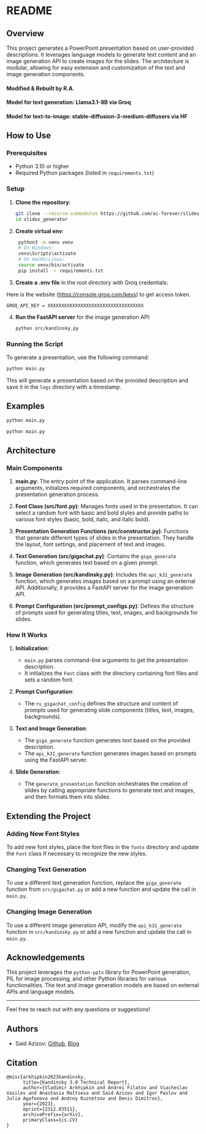
# README

## Overview

This project generates a PowerPoint presentation based on user-provided descriptions. It leverages language models to generate text content and an image generation API to create images for the slides. The architecture is modular, allowing for easy extension and customization of the text and image generation components.
#### Modified & Rebuilt by R.A.
#### Model for text generation: Llama3.1-8B via Groq
#### Model for text-to-image: stable-diffusion-3-medium-diffusers via HF

## How to Use

### Prerequisites

- Python 3.10 or higher
- Required Python packages (listed in `requirements.txt`)

### Setup

1. **Clone the repository**:

   ```bash
   git clone --recurse-submodules https://github.com/ai-forever/slides_generator.git
   cd slides_generator
   ```

2. **Create virtual env**:

   ```bash
    python3 -m venv venv
    # On Windows:
    venv\Scripts\activate
    # On macOS/Linux:
    source venv/bin/activate
    pip install -r requirements.txt
   ```

3. **Create a .env file** in the root directory with Groq credentials:

Here is the website (https://console.groq.com/keys) to get access token.

   ```plaintext
   GROQ_API_KEY = XXXXXXXXXXXXXXXXXXXXXXXXXXXXXXXXXXX
   ```


4. **Run the FastAPI server** for the image generation API:

   ```bash
   python src/kandinsky.py
   ```

### Running the Script

To generate a presentation, use the following command:

```bash
python main.py
```

This will generate a presentation based on the provided description and save it in the `logs` directory with a timestamp.

## Examples

```bash
python main.py 
```

```bash
python main.py 
```

## Architecture

### Main Components

1. **main.py**: The entry point of the application. It parses command-line arguments, initializes required components, and orchestrates the presentation generation process.

2. **Font Class (src/font.py)**: Manages fonts used in the presentation. It can select a random font with basic and bold styles and provide paths to various font styles (basic, bold, italic, and italic bold).

3. **Presentation Generation Functions (src/constructor.py)**: Functions that generate different types of slides in the presentation. They handle the layout, font settings, and placement of text and images.

4. **Text Generation (src/gigachat.py)**: Contains the `giga_generate` function, which generates text based on a given prompt.

5. **Image Generation (src/kandinsky.py)**: Includes the `api_k31_generate` function, which generates images based on a prompt using an external API. Additionally, it provides a FastAPI server for the image generation API.

6. **Prompt Configuration (src/prompt_configs.py)**: Defines the structure of prompts used for generating titles, text, images, and backgrounds for slides.

### How It Works

1. **Initialization**:
    - `main.py` parses command-line arguments to get the presentation description.
    - It initializes the `Font` class with the directory containing font files and sets a random font.

2. **Prompt Configuration**:
    - The `ru_gigachat_config` defines the structure and content of prompts used for generating slide components (titles, text, images, backgrounds).

3. **Text and Image Generation**:
    - The `giga_generate` function generates text based on the provided description.
    - The `api_k31_generate` function generates images based on prompts using the FastAPI server.

4. **Slide Generation**:
    - The `generate_presentation` function orchestrates the creation of slides by calling appropriate functions to generate text and images, and then formats them into slides.

## Extending the Project

### Adding New Font Styles

To add new font styles, place the font files in the `fonts` directory and update the `Font` class if necessary to recognize the new styles.

### Changing Text Generation

To use a different text generation function, replace the `giga_generate` function from `src/gigachat.py` or add a new function and update the call in `main.py`.

### Changing Image Generation

To use a different image generation API, modify the `api_k31_generate` function in `src/kandinsky.py` or add a new function and update the call in `main.py`.

## Acknowledgements

This project leverages the `python-pptx` library for PowerPoint generation, PIL for image processing, and other Python libraries for various functionalities. The text and image generation models are based on external APIs and language models.

---

Feel free to reach out with any questions or suggestions!

## Authors

+ Said Azizov: [Github](https://github.com/stazizov), [Blog](https://t.me/said_azizau)

## Citation

```
@misc{arkhipkin2023kandinsky,
      title={Kandinsky 3.0 Technical Report}, 
      author={Vladimir Arkhipkin and Andrei Filatov and Viacheslav Vasilev and Anastasia Maltseva and Said Azizov and Igor Pavlov and Julia Agafonova and Andrey Kuznetsov and Denis Dimitrov},
      year={2023},
      eprint={2312.03511},
      archivePrefix={arXiv},
      primaryClass={cs.CV}
}
```
